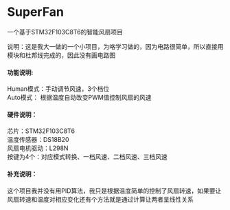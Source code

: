 # SuperFan
一个基于STM32F103C8T6的智能风扇项目

说明：这是我大一做的一个小项目，为咯学习做的，因为电路很简单，所以直接用模块和杜邦线完成的，因此没有画电路图

#### 功能说明:
  Human模式：手动调节风速，3个档位\
  Auto模式： 根据温度自动改变PWM值控制风扇的风速

#### 硬件说明：
  芯片：STM32F103C8T6 \
  温度传感器：DS18B20 \
  风扇电机驱动：L298N \
  按键为4个：对应模式转换、一档风速、二档风速、三档风速

#### 补充说明：
这个项目我并没有用PID算法，我只是根据温度简单的控制了风扇转速，如果要让风扇转速和温度对相应变化还有个方法就是通过计算让两者呈线性关系

